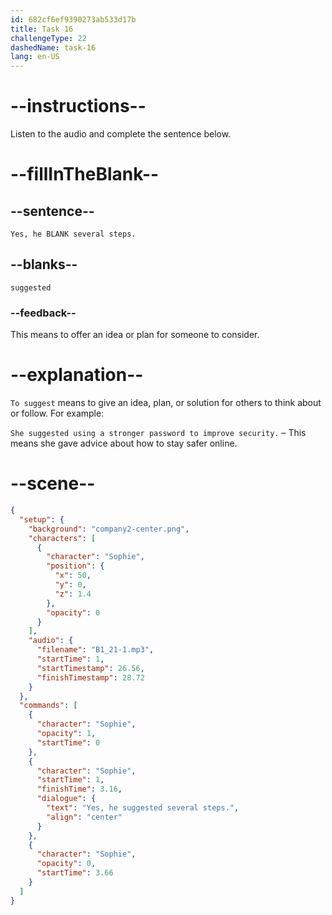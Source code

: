 ```yaml
---
id: 682cf6ef9390273ab533d17b
title: Task 16
challengeType: 22
dashedName: task-16
lang: en-US
---
```


<!-- (Audio) Sophie: Yes, he suggested several steps. -->

# --instructions--

Listen to the audio and complete the sentence below.

# --fillInTheBlank--

## --sentence--

`Yes, he BLANK several steps.`

## --blanks--

`suggested`

### --feedback--

This means to offer an idea or plan for someone to consider.

# --explanation--

`To suggest` means to give an idea, plan, or solution for others to think about or follow. For example:

`She suggested using a stronger password to improve security.` – This means she gave advice about how to stay safer online.

# --scene--

```json
{
  "setup": {
    "background": "company2-center.png",
    "characters": [
      {
        "character": "Sophie",
        "position": {
          "x": 50,
          "y": 0,
          "z": 1.4
        },
        "opacity": 0
      }
    ],
    "audio": {
      "filename": "B1_21-1.mp3",
      "startTime": 1,
      "startTimestamp": 26.56,
      "finishTimestamp": 28.72
    }
  },
  "commands": [
    {
      "character": "Sophie",
      "opacity": 1,
      "startTime": 0
    },
    {
      "character": "Sophie",
      "startTime": 1,
      "finishTime": 3.16,
      "dialogue": {
        "text": "Yes, he suggested several steps.",
        "align": "center"
      }
    },
    {
      "character": "Sophie",
      "opacity": 0,
      "startTime": 3.66
    }
  ]
}
```
